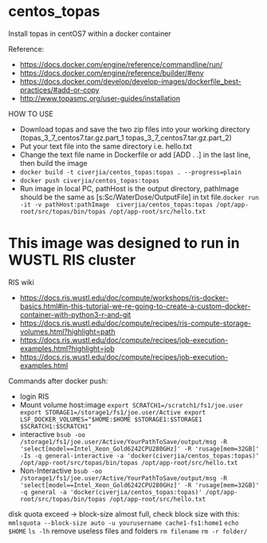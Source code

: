 # centos_topas
Install topas in centOS7 within a docker container

Reference: 
- https://docs.docker.com/engine/reference/commandline/run/
- https://docs.docker.com/engine/reference/builder/#env
- https://docs.docker.com/develop/develop-images/dockerfile_best-practices/#add-or-copy
- http://www.topasmc.org/user-guides/installation

HOW TO USE
- Download topas and save the two zip files into your working directory (topas_3_7_centos7.tar.gz.part_1 topas_3_7_centos7.tar.gz.part_2)
- Put your text file into the same directory i.e. hello.txt
- Change the text file name in Dockerfile or add [ADD . .] in the last line, then build the image
- ```docker build -t civerjia/centos_topas:topas . --progress=plain```
- ```docker push civerjia/centos_topas:topas```
- Run image in local PC, pathHost is the output directory, pathImage should be the same as [s:Sc/WaterDose/OutputFile] in txt file.```docker run -it -v pathHost:pathImage  civerjia/centos_topas:topas /opt/app-root/src/topas/bin/topas /opt/app-root/src/hello.txt```

# This image was designed to run in WUSTL RIS cluster
RIS wiki
- https://docs.ris.wustl.edu/doc/compute/workshops/ris-docker-basics.html#in-this-tutorial-we-re-going-to-create-a-custom-docker-container-with-python3-r-and-git
- https://docs.ris.wustl.edu/doc/compute/recipes/ris-compute-storage-volumes.html?highlight=path
- https://docs.ris.wustl.edu/doc/compute/recipes/job-execution-examples.html?highlight=job
- https://docs.ris.wustl.edu/doc/compute/recipes/job-execution-examples.html

Commands after docker push:
- login RIS
- Mount volume host:image `export SCRATCH1=/scratch1/fs1/joe.user
export STORAGE1=/storage1/fs1/joe.user/Active
export LSF_DOCKER_VOLUMES="$HOME:$HOME $STORAGE1:$STORAGE1 $SCRATCH1:$SCRATCH1"`
- interactive ```bsub -oo /storage1/fs1/joe.user/Active/YourPathToSave/output/msg -R 'select[model==Intel_Xeon_Gold6242CPU280GHz]' -R 'rusage[mem=32GB]' -Is -q general-interactive -a 'docker(civerjia/centos_topas:topas)' /opt/app-root/src/topas/bin/topas /opt/app-root/src/hello.txt```
-  Non-Interactive ```bsub -oo /storage1/fs1/joe.user/Active/YourPathToSave/output/msg -R 'select[model==Intel_Xeon_Gold6242CPU280GHz]' -R 'rusage[mem=32GB]' -q general -a 'docker(civerjia/centos_topas:topas)' /opt/app-root/src/topas/bin/topas /opt/app-root/src/hello.txt```


disk quota exceed -> block-size almost full, check block size with this:
```mmlsquota --block-size auto -u yourusername cache1-fs1:home1```
```echo $HOME```
```ls -lh```
remove useless files and folders
```rm filename```
```rm -r folder/```

